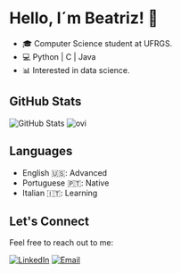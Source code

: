# Hello, I´m Beatriz! 👋

- 🎓 Computer Science student at UFRGS.
- 💻 Python | C | Java
- 📊 Interested in data science.

## GitHub Stats

![GitHub Stats](https://github-readme-stats.vercel.app/api?username=biasoviero&show_icons=true&count_private=true&theme=dark)
<img src="https://github-readme-stats.vercel.app/api/top-langs?username=biasoviero&show_icons=true&locale=en&layout=compact&theme=dark" alt="ovi" />

## Languages

- English 🇺🇸: Advanced
- Portuguese 🇵🇹: Native
- Italian 🇮🇹: Learning

## Let's Connect

Feel free to reach out to me:

[![LinkedIn](https://img.shields.io/badge/LinkedIn-Beatriz%20Soviero-blue)](https://www.linkedin.com/in/beatriz-forneck-soviero-570b5322b/)
[![Email](https://img.shields.io/badge/Email-biasoviero-red)](mailto:biasoviero@gmail.com)


